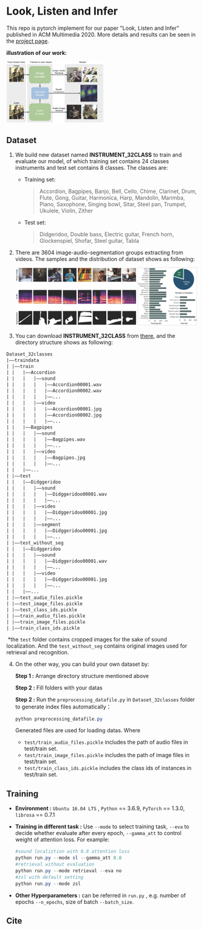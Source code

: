 # Look, Listen and Infer

This repo is pytorch implement for our paper "Look, Listen and Infer" published in ACM Multimedia 2020. More details and results can be seen in the [project page](https://LLINet.github.io).



**illustration of our work:**

<img src=".\img\pipeline.jpg" alt="pipeline" style="zoom:25%;" />



## Dataset

1. We build new dataset named **INSTRUMENT_32CLASS** to train and evaluate our model,  of which training set contains 24 classes instruments and test set contains 8 classes. The classes are:

   + Training set: 

     > Accordion, Bagpipes, Banjo, Bell, Cello, Chime, Clarinet, Drum, Flute, Gong, Guitar, Harmonica, Harp, Mandolin, Marimba, Piano, Saxophone, Singing bowl, Sitar, Steel pan, Trumpet, Ukulele, Violin, Zither

   + Test set:

     > Didgeridoo, Double bass, Electric guitar, French horn, Glockenspiel, Shofar, Steel guitar, Tabla

2. There are 3604 image-audio-segmentation groups extracting from videos. The samples and the distribution of dataset shows as following:

   <img src=".\img\dataset.jpg" alt="dataset" style="zoom:50%;" />

3. You can download **INSTRUMENT_32CLASS** from [there](https://drive.google.com/file/d/1O193VHG5FAmt8XRLyB4bZWyWE-KQoAQn/view?usp=sharing), and the directory structure shows as following:

  ```
  Dataset_32classes
  |——traindata
  |	|——train
  |	|	|——Accordion
  |	|	|	|——sound
  |	|	|	|	|——Accordion00001.wav
  |	|	|	|	|——Accordion00002.wav
  |	|	|	|	|——...
  |	|	|	|——video
  |	|	|	|	|——Accordion00001.jpg
  |	|	|	|	|——Accordion00002.jpg
  |	|	|	|	|——...
  |	|	|——Bagpipes
  |	|	|	|——sound
  |	|	|	|	|——Bagpipes.wav
  |	|	|	|	|——...
  |	|	|	|——video
  |	|	|	|	|——Bagpipes.jpg
  |	|	|	|	|——...
  |	|	|——...
  |	|——test
  |	|	|——Didggeridoo
  |	|	|	|——sound
  |	|	|	|	|——Didggeridoo00001.wav
  |	|	|	|	|——...
  |	|	|	|——video
  |	|	|	|	|——Didggeridoo00001.jpg
  |	|	|	|	|——...
  |	|	|	|——segment
  |	|	|	|	|——Didggeridoo00001.jpg
  |	|	|	|	|——...
  |	|——test_without_seg
  |	|	|——Didggeridoo
  |	|	|	|——sound
  |	|	|	|	|——Didggeridoo00001.wav
  |	|	|	|	|——...
  |	|	|	|——video
  |	|	|	|	|——Didggeridoo00001.jpg
  |	|	|	|	|——...
  |	|	|——...
  |	|——test_audio_files.pickle
  |	|——test_image_files.pickle
  |	|——test_class_ids.pickle
  |	|——train_audio_files.pickle
  |	|——train_image_files.pickle
  |	|——train_class_ids.pickle
  
  ```

​		*the `test` folder contains cropped images for the sake of sound localization. And the `test_without_seg` contains original images used for retrieval and recognition.

4. On the other way, you can build your own dataset by:

   **Step 1 :** Arrange directory structure mentioned above 

   **Step 2 :** Fill folders with your datas

   **Step 2 :** Run the `preprocessing_datafile.py` in `Dataset_32classes` folder to generate index files automatically：

   ```powershell
   python preprocessing_datafile.py
   ```

   Generated files are used for loading datas. Where

   + `test/train_audio_files.pickle` includes the path of audio files in test/train set.
   + `test/train_image_files.pickle` includes the path of image files in test/train set.
   + `test/train_class_ids.pickle` includes the class ids of instances in test/train set.



## **Training**

   + **Environment :** `Ubuntu 16.04 LTS` , `Python` == 3.6.9, `PyTorch` == 1.3.0, `librosa` == 0.7.1

   + **Training in different task :** Use `--mode` to select training task,   `--eva` to decide whether evaluate after every epoch, `--gamma_att` to control weight of attention loss. For example:

     ```powershell
     #sound localiztion with 0.8 attention loss
     python run.py --mode sl --gamma_att 0.8
     #retrieval without evaluation
     python run.py --mode retrieval --eva no
     #zsl with default setting
     python run.py --mode zsl
     ```

   + **Other Hyperparameters :** can be referred in `run.py` , e.g.  number of epochs `--n_epochs`, size of batch `--batch_size`.



## Cite

